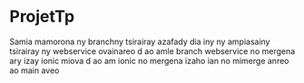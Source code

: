 # ProjetTp
Samia mamorona ny branchny tsirairay azafady dia iny ny ampiasainy tsirairay
ny webservice ovainareo d ao amle branch webservice no mergena ary izay ionic miova d ao am ionic no mergena izaho ian no mimerge anreo ao main aveo
